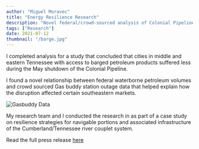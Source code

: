 ```yaml
---
author: "Miguel Moravec"
title: "Energy Resilience Research"
description: "Novel federal/crowd-sourced analysis of Colonial Pipeline shutdown impacts"
tags: ["Research"]
date: 2021-07-12
thumbnail: "/barge.jpg"
---
```


I completed analysis for a study that concluded that cities in middle and eastern Tennessee with access to barged petroleum products suffered less during the May shutdown of the Colonial Pipeline.

I found a novel relationship between federal waterborne petroleum volumes and crowd sourced Gas buddy station outage data that helped explain how the disruption affected certain southeastern markets.

![Gasbuddy Data](/gasbuddy.png)

My research team and I conducted the research in as part of a case study on resilience strategies for navigable portions and associated infrastructure of the Cumberland/Tennessee river couplet system.

Read the full press release [here](https://www.waterwaysjournal.net/2021/06/25/pipeline-shutdown-research-shows-importance-of-barging/)


